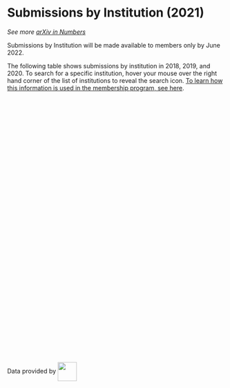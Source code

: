 # Submissions by Institution (2021)

_See more [arXiv in Numbers](2021_usage.md)_

Submissions by Institution will be made available to members only by June 2022.

The following table shows submissions by institution in 2018, 2019, and 2020. To search for a specific institution, hover your mouse over the right hand corner of the list of institutions to reveal the search icon. [To learn how this information is used in the membership program, see here](../../about/membership.md).


<script type='text/javascript' src='https://tableau.cornell.edu/javascripts/api/viz_v1.js'></script>
<div class='tableauPlaceholder' style='width: 842px; height: 599px;'>
  <object class='tableauViz' width='842' height='599' style='display:none;'>
  <param name='host_url' value='https%3A%2F%2Ftableau.cornell.edu%2F' />
  <param name='embed_code_version' value='3' />
  <param name='site_root' value='&#47;t&#47;PublicContent' />
  <param name='name' value='submissions22&#47;AverageAnnualSubmissions2019-2021' />
  <param name='tabs' value='no' />
  <param name='toolbar' value='yes' />
  <param name='showAppBanner' value='false' />
  </object>
</div>

Data provided by
<img width="44" style="vertical-align:middle" src='https://arxiv.org/scopus.png'/>
